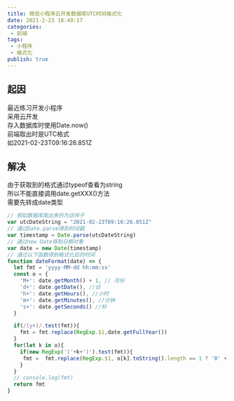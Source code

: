 ```yaml
---
title: 微信小程序云开发数据库UTC时间格式化
date: 2021-2-23 18:49:17
categories:
 - 前端
tags:
 - 小程序
 - 格式化
publish: true
---
```


## 起因
最近练习开发小程序  
采用云开发  
存入数据库时使用Date.now()  
前端取出时是UTC格式  
如2021-02-23T09:16:26.851Z  

## 解决

由于获取到的格式通过typeof查看为string  
所以不能直接调用date.getXXX()方法  
需要先转成date类型  
```javascript
// 假如数据库取出来的为这样子
var utcDateString = "2021-02-23T09:16:26.851Z"  
// 通过Date.parse得到时间戳
var timestamp = Date.parse(utcDateString)
// 通过new Date得到日期对象
var date = new Date(timestamp)
// 通过以下函数得到格式化后的时间
function dateFormat(date) => {
  let fmt = 'yyyy-MM-dd hh:mm:ss'
  const o = {
    'M+': date.getMonth() + 1, // 月份
    'd+': date.getDate(), //日
    'h+': date.getHours(), //小时
    'm+': date.getMinutes(), //分钟
    's+': date.getSeconds() //秒
  }

  if(/(y+)/.test(fmt)){
    fmt = fmt.replace(RegExp.$1,date.getFullYear())
  }
  for(let k in o){
    if(new RegExp('('+k+')').test(fmt)){
     fmt =  fmt.replace(RegExp.$1, o[k].toString().length == 1 ? '0' + o[k] : o[k])
    }
  }
  // console.log(fmt)
  return fmt
}
```

